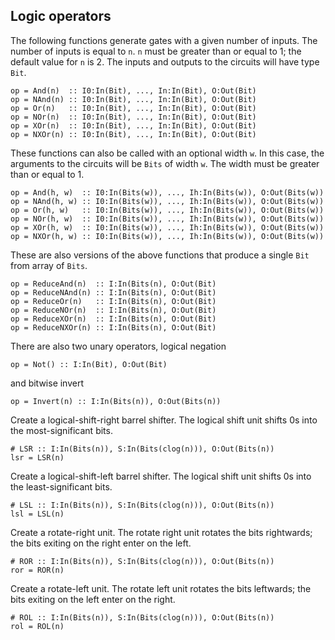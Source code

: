 ## Logic operators

The following functions generate gates with a given number of inputs.
The number of inputs is equal to `n`.
`n` must be greater than or equal to 1;
the default value for `n` is 2. 
The inputs and outputs to the circuits will have type `Bit`.
```
op = And(n)  :: I0:In(Bit), ..., In:In(Bit), O:Out(Bit)
op = NAnd(n) :: I0:In(Bit), ..., In:In(Bit), O:Out(Bit)
op = Or(n)   :: I0:In(Bit), ..., In:In(Bit), O:Out(Bit)
op = NOr(n)  :: I0:In(Bit), ..., In:In(Bit), O:Out(Bit)
op = XOr(n)  :: I0:In(Bit), ..., In:In(Bit), O:Out(Bit)
op = NXOr(n) :: I0:In(Bit), ..., In:In(Bit), O:Out(Bit)
```

These functions can also be called with an optional width `w`.
In this case, the arguments to the circuits 
will be `Bits` of width ```w```.
The width must be greater than or equal to 1.
```
op = And(h, w)  :: I0:In(Bits(w)), ..., Ih:In(Bits(w)), O:Out(Bits(w))
op = NAnd(h, w) :: I0:In(Bits(w)), ..., Ih:In(Bits(w)), O:Out(Bits(w))
op = Or(h, w)   :: I0:In(Bits(w)), ..., Ih:In(Bits(w)), O:Out(Bits(w))
op = NOr(h, w)  :: I0:In(Bits(w)), ..., Ih:In(Bits(w)), O:Out(Bits(w))
op = XOr(h, w)  :: I0:In(Bits(w)), ..., Ih:In(Bits(w)), O:Out(Bits(w))
op = NXOr(h, w) :: I0:In(Bits(w)), ..., Ih:In(Bits(w)), O:Out(Bits(w))
```

These are also versions of the above functions
that produce a single `Bit` from array of `Bits`.
```
op = ReduceAnd(n)  :: I:In(Bits(n), O:Out(Bit)
op = ReduceNAnd(n) :: I:In(Bits(n), O:Out(Bit)
op = ReduceOr(n)   :: I:In(Bits(n), O:Out(Bit)
op = ReduceNOr(n)  :: I:In(Bits(n), O:Out(Bit)
op = ReduceXOr(n)  :: I:In(Bits(n), O:Out(Bit)
op = ReduceNXOr(n) :: I:In(Bits(n), O:Out(Bit)
```

There are also two unary operators,
logical negation
```
op = Not() :: I:In(Bit), O:Out(Bit)
```
and bitwise invert
```
op = Invert(n) :: I:In(Bits(n)), O:Out(Bits(n))
```

Create a logical-shift-right barrel shifter.
The logical shift unit shifts 0s into the most-significant bits.
```
# LSR :: I:In(Bits(n)), S:In(Bits(clog(n))), O:Out(Bits(n))
lsr = LSR(n)
```

Create a logical-shift-left barrel shifter.
The logical shift unit shifts 0s into the least-significant bits.
```
# LSL :: I:In(Bits(n)), S:In(Bits(clog(n))), O:Out(Bits(n))
lsl = LSL(n)
```

Create a rotate-right unit.
The rotate right unit rotates the bits rightwards;
the bits exiting on the right enter on the left.
```
# ROR :: I:In(Bits(n)), S:In(Bits(clog(n))), O:Out(Bits(n))
ror = ROR(n)
```

Create a rotate-left unit.
The rotate left unit rotates the bits leftwards;
the bits exiting on the left enter on the right.
```
# ROL :: I:In(Bits(n)), S:In(Bits(clog(n))), O:Out(Bits(n))
rol = ROL(n)
```
